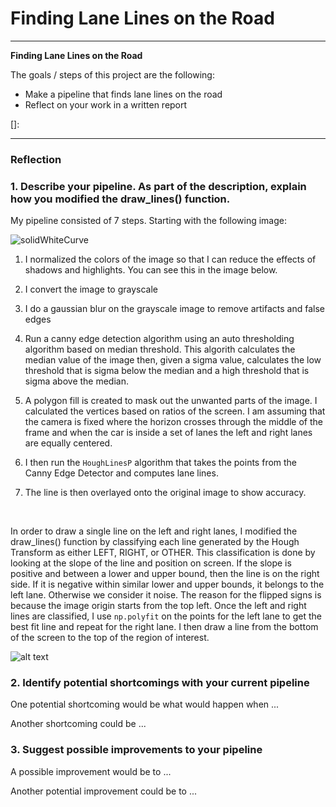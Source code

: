# **Finding Lane Lines on the Road** 

---

**Finding Lane Lines on the Road**

The goals / steps of this project are the following:
* Make a pipeline that finds lane lines on the road
* Reflect on your work in a written report


[//]: # "Image References"

[image1]: (./test_images_output_LaneFindingPipeline/solidWhiteCurve_01_gray.jpg) "Grayscale"
[]: 

---

### Reflection

### 1. Describe your pipeline. As part of the description, explain how you modified the draw_lines() function.

My pipeline consisted of 7 steps. Starting with the following image:

![solidWhiteCurve](/Users/brizo/Documents/workspace/car-nd/CarND-LaneLines-P1/test_images/solidWhiteCurve.jpg)



1. I normalized the colors of the image so that I can reduce the effects of shadows and highlights.  You can see this in the image below.

2. I convert the image to grayscale

3. I do a gaussian blur on the grayscale image to remove artifacts and false edges

4. Run a canny edge detection algorithm using an auto thresholding algorithm based on median threshold.  This algorith calculates the median value of the image then, given a sigma value, calculates the low threshold that is sigma below the median and a high threshold that is sigma above the median.

5. A polygon fill is created to mask out the unwanted parts of the image.  I calculated the vertices based on ratios of the screen.  I am assuming that the camera is fixed where the horizon crosses through the middle of the frame and when the car is inside a set of lanes the left and right lanes are equally centered.  

6. I then run the `HoughLinesP` algorithm that takes the points from the Canny Edge Detector and computes lane lines.

7. The line is then overlayed onto the original image to show accuracy.

   ​

In order to draw a single line on the left and right lanes, I modified the draw_lines() function by classifying  each line generated by the Hough Transform as either LEFT, RIGHT, or OTHER. This classification is done by looking at the slope of the line and position on screen.  If the slope is positive and between a lower and upper bound, then the line is on the right side.  If it is negative within similar lower and upper bounds, it belongs to the left lane.  Otherwise we consider it noise.  The reason for the flipped signs is because the image origin starts from the top left.  Once the left and right lines are classified, I use `np.polyfit` on the points for the left lane to get the best fit line and repeat for the right lane.  I then draw a line from the bottom of the screen to the top of the region of interest.

![alt text][image1]


### 2. Identify potential shortcomings with your current pipeline


One potential shortcoming would be what would happen when ... 

Another shortcoming could be ...


### 3. Suggest possible improvements to your pipeline

A possible improvement would be to ...

Another potential improvement could be to ...
